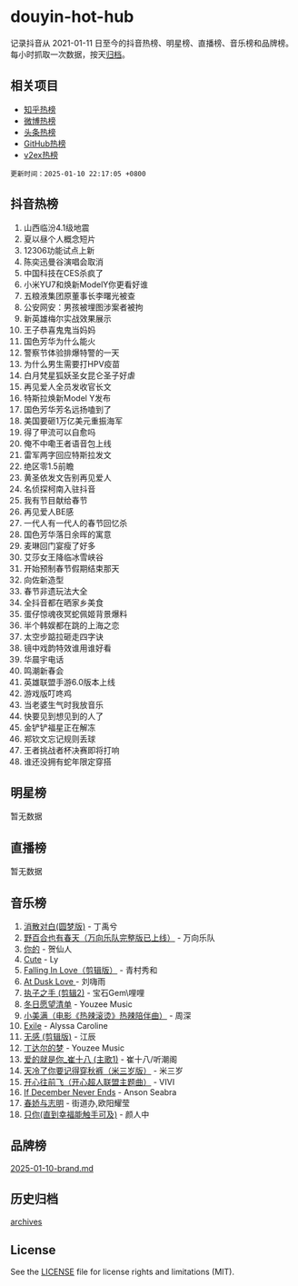 # douyin-hot-hub

记录抖音从 2021-01-11 日至今的抖音热榜、明星榜、直播榜、音乐榜和品牌榜。每小时抓取一次数据，按天[归档](archives)。

## 相关项目

- [知乎热榜](https://github.com/lonnyzhang423/zhihu-hot-hub)
- [微博热榜](https://github.com/lonnyzhang423/weibo-hot-hub)
- [头条热榜](https://github.com/lonnyzhang423/toutiao-hot-hub)
- [GitHub热榜](https://github.com/lonnyzhang423/github-hot-hub)
- [v2ex热榜](https://github.com/lonnyzhang423/v2ex-hot-hub)


`更新时间：2025-01-10 22:17:05 +0800`

## 抖音热榜

1. 山西临汾4.1级地震
1. 夏以昼个人概念短片
1. 12306功能试点上新
1. 陈奕迅曼谷演唱会取消
1. 中国科技在CES杀疯了
1. 小米YU7和焕新ModelY你更看好谁
1. 五粮液集团原董事长李曙光被查
1. 公安网安：男孩被埋图涉案者被拘
1. 新英雄梅尔实战效果展示
1. 王子恭喜鬼鬼当妈妈
1. 国色芳华为什么能火
1. 警察节体验排爆特警的一天
1. 为什么男生需要打HPV疫苗
1. 白月梵星狐妖圣女昆仑圣子好虐
1. 再见爱人全员发收官长文
1. 特斯拉焕新Model Y发布
1. 国色芳华芳名远扬嗑到了
1. 美国要砸1万亿美元重振海军
1. 得了甲流可以自愈吗
1. 俺不中嘞王者语音包上线
1. 雷军两字回应特斯拉发文
1. 绝区零1.5前瞻
1. 黄圣依发文告别再见爱人
1. 名侦探柯南入驻抖音
1. 我有节目献给春节
1. 再见爱人BE感
1. 一代人有一代人的春节回忆杀
1. 国色芳华落日余晖的寓意
1. 麦琳回门宴瘦了好多
1. 艾莎女王降临冰雪峡谷
1. 开始预制春节假期结束那天
1. 向佐新造型
1. 春节非遗玩法大全
1. 全抖音都在晒家乡美食
1. 蛋仔惊魂夜冥蛇佩姬背景爆料
1. 半个韩娱都在跳的上海之恋
1. 太空步踮拉砸走四字诀
1. 镜中戏韵特效谁用谁好看
1. 华晨宇电话
1. 鸣潮新春会
1. 英雄联盟手游6.0版本上线
1. 游戏版叮咚鸡
1. 当老婆生气时我放音乐
1. 快要见到想见到的人了
1. 金铲铲福星正在解冻
1. 郑钦文忘记规则丢球
1. 王者挑战者杯决赛即将打响
1. 谁还没拥有蛇年限定穿搭

## 明星榜

暂无数据

## 直播榜

暂无数据

## 音乐榜

1. [消散对白(圆梦版)](https://sf5-hl-cdn-tos.douyinstatic.com/obj/tos-cn-ve-2774/og4jB5I5IizzoZVAAAzWgBMAsMDWoArfwBOiFs) - 丁禹兮
1. [野百合也有春天（万向乐队完整版已上线）](https://sf3-cdn-tos.douyinstatic.com/obj/tos-cn-ve-2774/oMnUxhRAMiAGBqDtIPBQ7ACYQZFlJCftcgeDJE) - 万向乐队
1. [你的](https://sf6-cdn-tos.douyinstatic.com/obj/tos-cn-ve-2774/oYuIeKf42jB7sEV6B2upMdpYAgfrQWj0FeRegh) - 贺仙人
1. [Cute](https://sf5-hl-cdn-tos.douyinstatic.com/obj/tos-cn-ve-2774/o4IbIzHWKAAB4wsS5qMBRiiAlEBGTpQRNfFvuo) - Ly
1. [Falling In Love（剪辑版）](https://sf5-hl-cdn-tos.douyinstatic.com/obj/tos-cn-ve-2774/o8ajpA8zzgBPahbBIO8AcKGBLJezFCRd1wfP9f) - 青村秀和
1. [ At Dusk  Love ](https://sf5-hl-cdn-tos.douyinstatic.com/obj/tos-cn-ve-2774/o8CrpCf5CaYgI4ZrtQgMQAFEfuGqNnRSDQAPBc) - 刘嗨雨
1. [执子之手 (剪辑2)](https://sf5-hl-cdn-tos.douyinstatic.com/obj/tos-cn-ve-2774/oUoZLQjCc31XzqsBnBQUNgeKtYPBcgbFDwtfcu) - 宝石Gem\哩哩
1. [冬日愿望清单](https://sf5-hl-cdn-tos.douyinstatic.com/obj/tos-cn-ve-2774/oIIgUOeamCFCVAzxN6MFRLIBlLGpUqQxeeHrLE) - Youzee Music
1. [小美满（电影《热辣滚烫》热辣陪伴曲）](https://sf5-hl-cdn-tos.douyinstatic.com/obj/tos-cn-ve-2774/o0GAn2lSgfZIDUgtevCGDQYnFg4CwnrBaxbTZL) - 周深
1. [Exile](https://sf3-cdn-tos.douyinstatic.com/obj/tos-cn-ve-2774/oYj4gAQTknKE3WW0Je8KGmQ7z1cA4FefwtbufD) - Alyssa Caroline
1. [无感 (剪辑版)](https://sf5-hl-cdn-tos.douyinstatic.com/obj/tos-cn-ve-2774/o0eIsUzJBDlQaQFC5OFlgbMEZC1TFYBftOBn6p) - 江辰
1. [丁达尔的梦](https://sf5-hl-cdn-tos.douyinstatic.com/obj/tos-cn-ve-2774/oMU3WirUZBVQkAC9ccG5P2IQirziZM2RTInUY) - Youzee Music
1. [爱的就是你_崔十八 (主歌1)](https://sf6-cdn-tos.douyinstatic.com/obj/tos-cn-ve-2774/oI5BO5DhFZ6UTcNCnZaOCBLtZ7WIMQGfgnXf5E) - 崔十八/听潮阁
1. [天冷了你要记得穿秋裤（米三岁版）](https://sf5-hl-cdn-tos.douyinstatic.com/obj/tos-cn-ve-2774/oQlIwVIDWiZ6BQilAorS7MA0AgCkQDvcZAdm1) - 米三岁
1. [开心往前飞（开心超人联盟主题曲）](https://sf5-hl-cdn-tos.douyinstatic.com/obj/tos-cn-ve-2774/9d8fb7c82cf1421fb93a9fe925275e0a) - VIVI
1. [If December Never Ends](https://sf6-cdn-tos.douyinstatic.com/obj/tos-cn-ve-2774/oY1IQMoTgCFIBg8RZifyqlBBt1UFgitTYmxeOS) - Anson Seabra
1. [春娇与志明](https://sf5-hl-cdn-tos.douyinstatic.com/obj/tos-cn-ve-2774/e530d8fceb7044b39707d7f9ff54add1) - 街道办,欧阳耀莹
1. [只你(直到幸福能触手可及)](https://sf5-hl-cdn-tos.douyinstatic.com/obj/tos-cn-ve-2774/o0lBkRDzFTeaVSUz3ZZSCBVtZ5DIMQGfgmEAuE) - 颜人中

## 品牌榜

[2025-01-10-brand.md](archives/2025-01-10-brand.md)

## 历史归档

[archives](archives)

## License

See the [LICENSE](LICENSE) file for license rights and limitations (MIT).
